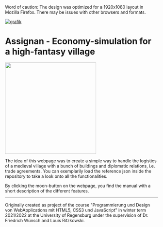 Word of caution: The design was optimized for a 1920x1080 layout in Mozilla Firefox. There may be issues with other browsers and formats.

[![grafik](https://user-images.githubusercontent.com/78024843/147779777-9ebc99de-4bf0-4681-b6f4-0afe2fb9a79a.png)](https://mgraml.github.io/DnD_Economy/)

# Assignan - Economy-simulation for a high-fantasy village #
<img src="https://user-images.githubusercontent.com/78024843/135888069-ba547cb3-434b-4fe1-b509-3309e808759e.PNG" width="300">

The idea of this webpage was to create a simple way to handle the logistics of a medieval village with a bunch of buildings and diplomatic relations, i.e. trade agreements. You can exemplarily load the reference json inside the repository to take a look onto all the functionalities.

By clicking the moon-button on the webpage, you find the manual with a short description of the different features.


___

Originally created as project of the course "Programmierung und Design von WebApplications mit HTML5, CSS3 und JavaScript" in winter term 2021/2022 at the University of Regensburg under the supervision of Dr. Friedrich Wünsch and Louis Ritzkowski.

